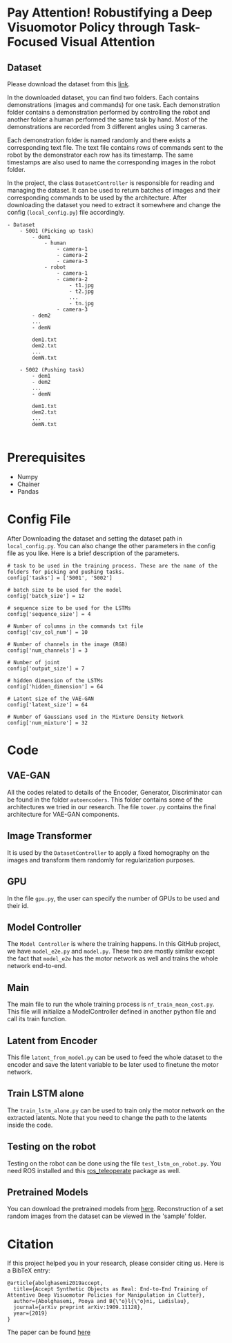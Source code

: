 # Pay Attention! Robustifying a Deep Visuomotor Policy through Task-Focused Visual Attention

## Dataset 
Please download the dataset from this [link](https://drive.google.com/file/d/1zo0DtuIjLWhFkpZdk9o-26tJ54iXg1pV/view?usp=sharing).

In the downloaded dataset, you can find two folders. Each contains demonstrations (images and commands) for one task. Each demonstration folder contains a demonstration performed by controlling the robot and another folder a human performed the same task by hand. Most of the demonstrations are recorded from 3 different angles using 3 cameras.

Each demonstration folder is named randomly and there exists a corresponding text file. The text file contains rows of commands sent to the robot by the demonstrator each row has its timestamp. The same timestamps are also used to name the corresponding images in the robot folder.

In the project, the class `DatasetController` is responsible for reading and managing the dataset. It can be used to return batches of images and their corresponding commands to be used by the architecture. After downloading the dataset you need to extract it somewhere and change the config (`local_config.py`) file accordingly.

```
- Dataset
    - 5001 (Picking up task)
        - dem1
            - human
                - camera-1
                - camera-2
                - camera-3
            - robot
                - camera-1
                - camera-2
                    - t1.jpg
                    - t2.jpg
                    ...
                    - tn.jpg
                - camera-3
        - dem2
        ...
        - demN

        dem1.txt
        dem2.txt
        ...
        demN.txt
        
    - 5002 (Pushing task)
        - dem1
        - dem2
        ...
        - demN
    
        dem1.txt
        dem2.txt
        ...
        demN.txt
    
```
# Prerequisites
- Numpy
- Chainer
- Pandas

# Config File
After Downloading the dataset and setting the dataset path in `local_config.py`. You can also change the other parameters in the config file as you like. Here is a brief description of the parameters.
```
# task to be used in the training process. These are the name of the folders for picking and pushing tasks.
config['tasks'] = ['5001', '5002']

# batch size to be used for the model
config['batch_size'] = 12

# sequence size to be used for the LSTMs
config['sequence_size'] = 4

# Number of columns in the commands txt file
config['csv_col_num'] = 10

# Number of channels in the image (RGB)
config['num_channels'] = 3

# Number of joint
config['output_size'] = 7

# hidden dimension of the LSTMs
config['hidden_dimension'] = 64

# Latent size of the VAE-GAN
config['latent_size'] = 64

# Number of Gaussians used in the Mixture Density Network
config['num_mixture'] = 32
```
# Code

## VAE-GAN
All the codes related to details of the Encoder, Generator, Discriminator can be found in the folder `autoencoders`. This folder contains some of the architectures we tried in our research. The file `tower.py` contains the final architecture for VAE-GAN components.

## Image Transformer
It is used by the `DatasetController` to apply a fixed homography on the images and transform them randomly for regularization purposes.

## GPU
In the file `gpu.py`, the user can specify the number of GPUs to be used and their id.

## Model Controller
The `Model Controller` is where the training happens. In this GitHub project, we have `model_e2e.py` and `model.py`. These two are mostly similar except the fact that `model_e2e` has the motor network as well and trains the whole network end-to-end.

## Main
The main file to run the whole training process is `nf_train_mean_cost.py`. This file will initialize a ModelController defined in another python file and call its train function.

## Latent from Encoder
This file `latent_from_model.py` can be used to feed the whole dataset to the encoder and save the latent variable to be later used to finetune the motor network.

## Train LSTM alone
The `train_lstm_alone.py` can be used to train only the motor network on the extracted latents. Note that you need to change the path to the latents inside the code.

## Testing on the robot
Testing on the robot can be done using the file `test_lstm_on_robot.py`. You need ROS installed and this [ros_teleoperate](https://github.com/pouyaAB/ros_teleoperate) package as well.

## Pretrained Models
You can download the pretrained models from [here](https://drive.google.com/file/d/1Wq-yNIqoTFaSJEZQkOVS6tlFRmD-jOzA/view?usp=sharing). Reconstruction of a set random images from the dataset can be viewed in the 'sample' folder.


# Citation
If this project helped you in your research, please consider citing us. Here is a BibTeX entry:

```
@article{abolghasemi2019accept,
  title={Accept Synthetic Objects as Real: End-to-End Training of Attentive Deep Visuomotor Policies for Manipulation in Clutter},
  author={Abolghasemi, Pooya and B{\"o}l{\"o}ni, Ladislau},
  journal={arXiv preprint arXiv:1909.11128},
  year={2019}
}
```

The paper can be found [here](https://arxiv.org/abs/1909.11128)



